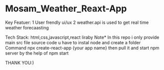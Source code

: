 # Mosam_Weather_Reaxt-App

Key Featuer:
1 User frendly ui/ux
2 weather.api is used to get real time weather forecaasting

Tech Stack:
html,css,javascript,react liraby
Note*
In this repo i only provide main src file source code u have to instal node and create a folder
Command 
npx create-react-app {your app name}
then pull it and start npm server by the help of
npm start 



THANK YOU:)

